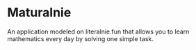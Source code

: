 # Maturalnie
An application modeled on literalnie.fun that allows you to learn mathematics every day by solving one simple task.
